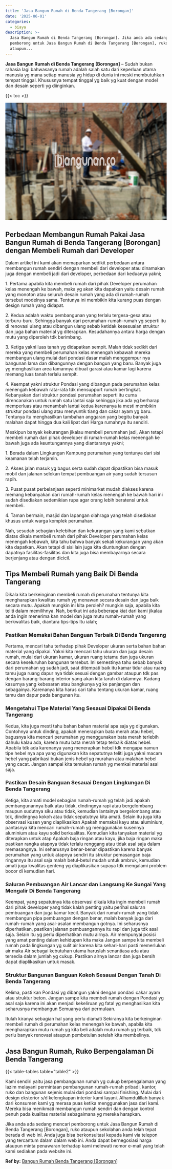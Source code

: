 ```yaml
---
title: 'Jasa Bangun Rumah di Benda Tangerang [Borongan]'
date: '2025-06-01'
categories:
  - biaya
description: >-
  Jasa Bangun Rumah di Benda Tangerang [Borongan]. Jika anda ada sedang mencari
  pemborong untuk Jasa Bangun Rumah di Benda Tangerang [Borongan], ruko
  ataupun...
---
```


**Jasa Bangun Rumah di Benda Tangerang \[Borongan\]** – Sudah bukan rahasia lagi bahwasanya rumah adalah salah satu dari keperluan utama manusia yg mana setiap manusia yg hidup di dunia ini meski membutuhkan tempat tinggal. Khususnya tempat tinggal yg baik yg kuat dengan model dan desain seperti yg diinginkan.

{{< toc >}}

![Jasa Bangun Rumah di Benda Tangerang [Borongan]](/images/borong-bangunan-03.png)

## Perbedaan Membangun Rumah Pakai Jasa Bangun Rumah di Benda Tangerang \[Borongan\] dengan Membeli Rumah dari Developer

Dalam artikel ini kami akan memaparkan sedikit perbedaan antara membangun rumah sendiri dengan membeli dari developer atau dinamakan juga dengan membeli jadi dari developer, perbedaan dari keduanya yakni;

1\. Pertama apabila kita membeli rumah dari pihak Developer perumahan kelas menengah ke bawah, maka yg akan kita dapatkan yaitu desain rumah yang monoton atau seluruh desain rumah yang ada di rumah-rumah tersebut modelnya sama. Tentunya ini membikin kita kurang puas dengan design rumah yang didapat.

2\. Kedua adalah waktu pembangunan yang terlalu tergesa-gesa atau terburu-buru. Sehingga banyak dari perumahan-rumah-rumah yg seperti itu di renovasi ulang atau dibangun ulang sebab ketidak kesesuaian struktur dan juga bahan material yg diterapkan. Kesudahannya antara harga dengan mutu yang diperoleh tdk berimbang.

3\. Ketiga yakni luas tanah yg didapatkan sempit. Malah tidak sedikit dari mereka yang membeli perumahan kelas menengah kebawah mereka membangun ulang mulai dari pondasi dasar malah menggempur nya bangunan lama dan dibangunnya dengan bangun yang baru. Banyak juga yg menghasilkan area tamannya dibuat garasi atau kamar lagi karena memang luas tanah terlalu sempit.

4\. Keempat yakni struktur Pondasi yang dibangun pada perumahan kelas menengah kebawah rata-rata tdk mensupport rumah bertingkat. Kebanyakan dari struktur pondasi perumahan seperti itu cuma direncanakan untuk rumah satu lantai saja sehingga jika ada yg berharap memperluas atau menambah lantai kedua karenanya ia mesti membikin struktur pondasi ulang atau menyuntik tiang dan cakar ayam yg baru. Tentunya itu menghasilkan tambahan anggaran yang begitu banyak malahan dapat hingga dua kali lipat dari Harga rumahnya itu sendiri.

Meskipun banyak kekurangan jikalau membeli perumahan jadi, Akan tetapi membeli rumah dari pihak developer di rumah-rumah kelas menengah ke bawah juga ada keuntungannya yang diantaranya yakni;

1\. Berada dalam Lingkungan Kampung perumahan yang tentunya dari sisi keamanan telah terjamin.

2\. Akses jalan masuk yg bagus serta sudah dapat dipastikan bisa masuk mobil dan jalanan selokan tempat pembuangan air yang sudah tersusun rapih.

3\. Pusat pusat perbelanjaan seperti minimarket mudah diakses karena memang kebanyakan dari rumah-rumah kelas menengah ke bawah hari ini sudah disediakan sedemikian rupa agar orang lebih beratensi untuk membeli.

4\. Taman bermain, masjid dan lapangan olahraga yang telah disediakan khusus untuk warga komplek perumahan.

Nah, sesudah sebagian kelebihan dan kekurangan yang kami sebutkan diatas dikala membeli rumah dari pihak Developer perumahan kelas menengah kebawah, kita tahu bahwa banyak sekali kekurangan yang akan kita dapatkan. Akan tetapi di sisi lain juga kita diuntungkan dengan dapatnya fasilitas-fasilitas dan kita juga bisa membayarnya secara berjenjang atau dengan dicicil.

## Tips Membeli Rumah yang Baik Di Benda Tangerang

Dikala kita berkeinginan membeli rumah di perumahan tentunya kita mengharapkan kwalitas rumah yg menawan secara desain dan juga baik secara mutu. Apakah mungkin ini kita peroleh? mungkin saja, apabila kita teliti dalam memilihnya. Nah, berikut ini ada beberapa kiat dari kami jikalau anda ingin menerima kan model dan juga mutu rumah-rumah yang berkwalitas baik, diantara tips-tips Itu ialah;

### Pastikan Memakai Bahan Banguan Terbaik Di Benda Tangerang

Pertama, mencari tahu terhadap pihak Developer ukuran serta bahan bahan material yang dipakai. Yakni kita mencari tahu ukuran dan juga desain rumah, mulai dari ukuran kamar, ukuran ruang tetamu dan juga ukuran secara keseluruhan bangunan tersebut. Ini semestinya tahu sebab banyak dari perumahan yg sudah jadi, saat ditempati baik itu kamar tidur atau ruang tamu juga ruang dapur nya tidak sesuai dengan gambar ataupun tdk pas dengan barang-barang interior yang akan kita taruh di dalamnya. Kadang kasurnya yang kebesaran atau bangkunya yg ke panjangan dan sebagainya. Karenanya kita harus cari tahu tentang ukuran kamar, ruang tamu dan dapur pada bangunan itu.

### Mengetahui Tipe Material Yang Sesauai Dipakai Di Benda Tangerang

Kedua, kita juga mesti tahu bahan bahan material apa saja yg digunakan. Contohnya untuk dinding, apakah menerapkan bata merah atau hebel, bagusnya kita mencari perumahan yg menggunakan bata merah terlebih dahulu kalau ada, karena mutu bata merah tetap terbaik diatas hebel. Apabila tdk ada karenanya yang menerapkan hebel tdk mengapa namun tipe hebel nya apa yang digunakan kita sepatutnya teliti juga yakni macam hebel yang pabrikasi bukan jenis hebel yg murahan atau malahan hebel yang cacat. Jangan sampai kita temukan rumah yg memkai material asal saja.

### Pastikan Desain Banguan Sesauai Dengan Lingkungan Di Benda Tangerang

Ketiga, kita amati model sebagian rumah-rumah yg telah jadi apakah pembangunannya baik atau tidak, dindingnya rapi atau bergelombang maupun sudutnya siku atau tidak, kemudian lantainya bergelombang atau tdk, dindingnya kokoh atau tidak sepatutnya kita amati. Selain itu juga kita observasi kusen yang diaplikasikan Apakah memakai kayu atau aluminium, pantasnya kita mencari rumah-rumah yg menggunakan kusennya aluminium atau kayu solid berkualitas. Kemudian kita tanyakan material yg diterapkan untuk atap Apakah baja ringan atau kayu, jika baja ringan maka pastikan rangka atapnya tidak terlalu renggang atau tidak asal saja dalam memasangnya. Ini seharusnya benar-benar dipastikan karena banyak perumahan yang untuk atapnya sendiri itu struktur pemasangan baja ringannya itu asal saja malah betul-betul mudah untuk ambruk, kemudian amati juga kwalitas genteng yg diaplikasikan supaya tdk mengalami problem bocor di kemudian hari.

### Saluran Pembuangan Air Lancar dan Langsung Ke Sungai Yang Mengalir Di Benda Tangerang

Keempat, yang sepatutnya kita observasi dikala kita ingin membeli rumah dari pihak developer yang tidak kalah penting yaitu perihal saluran pembuangan dan juga kamar kecil. Banyak dari rumah-rumah yang tidak membangun pipa pembuangan dengan benar, malah banyak juga dari rumah-rumah yang asal-asalan membangun gotnya. Ini seharusnya diperhatikan, pastikan jalanan pembuangannya itu rapi dan juga tdk asal saja. Selain itu yg perlu diperhatikan mutu airnya. Air mempunyai posisi yang amat penting dalam kehidupan kita maka Jangan sampe kita membeli rumah pada lingkungan yg sulit air karena kita sehari-hari pasti memerlukan air maka Air sebagai kebutuhan utama haruslah senantiasa ada atau tersedia dalam jumlah yg cukup. Pastikan airnya lancar dan juga bersih dapat diaplikasikan untuk masak.

### Struktur Bangunan Banguan Kokoh Sesauai Dengan Tanah Di Benda Tangerang

Kelima, pasti kan Pondasi yg dibangun yakni dengan pondasi cakar ayam atau struktur beton. Jangan sampe kita membeli rumah dengan Pondasi yg asal saja karena ini akan menjadi kekeliruan yg fatal yg menghasilkan kita seharusnya membangun Semuanya dari permulaan.

Itulah kiranya sebagian hal yang perlu diamati Sekiranya kita berkeinginan membeli rumah di perumahan kelas menengah ke bawah, apabila kita mengharapkan mutu rumah yg kita beli adalah mutu rumah yg terbaik, tdk perlu banyak renovasi ataupun pembetulan setelah kita membelinya.

## Jasa Bangun Rumah, Ruko Berpengalaman Di Benda Tangerang

{{< table-tables table="table2" >}}

Kami sendiri yaitu jasa pembangunan rumah yg cukup berpengalaman yang lazim melayani permintaan pembangunan rumah-rumah pribadi, kantor, ruko dan bangunan sejenis mulai dari pondasi sampai finishing. Mulai dari design eksterior s/d kelengkapan interior kami layani. Alhamdulillah banyak dari konsumen kami yg merasa puas ketika menggunakan jasa dari kami. Mereka bisa menikmati membangun rumah sendiri dan dengan kontrol penuh pada kualitas material sebagaimana yg mereka harapkan.

Jika anda ada sedang mencari pemborong untuk Jasa Bangun Rumah di Benda Tangerang \[Borongan\], ruko ataupun sekolahan anda telah tepat berada di web ini. Anda juga bisa berkonsultasi kepada kami via telepon yang tercantum dalam dalam web ini. Anda dapat bernegosiasi harga ataupun minta penawaran terhadap kami melewati nomor e-mail yang telah kami sediakan pada website ini.

**Ref by:** [Bangun Rumah Benda Tangerang [Borongan]](https://id.wikipedia.org/wiki/Bangun)
